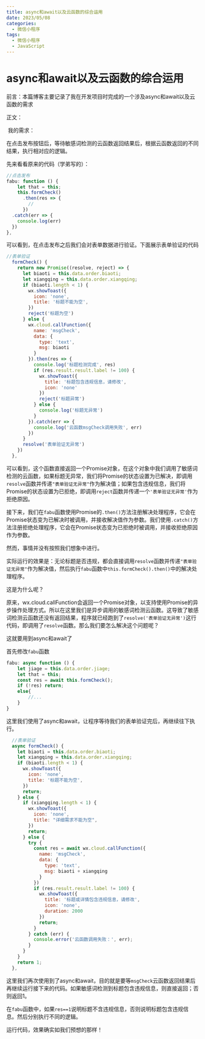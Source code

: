 ```yaml
---
title: async和await以及云函数的综合运用
date: 2023/05/08
categories:
  - 微信小程序
tags:
  - 微信小程序
  - JavaScript
---
```

# async和await以及云函数的综合运用

前言：本篇博客主要记录了我在开发项目时完成的一个涉及async和await以及云函数的需求

正文：

​	我的需求：

​	在点击发布按钮后，等待敏感词检测的云函数返回结果后，根据云函数返回的不同结果，执行相对应的逻辑。

先来看看原来的代码（学弟写的）：

```javascript
//点击发布
fabu: function () {
    let that = this;
    this.formCheck()
      .then(res => {
		//
      })
  .catch(err => {
    console.log(err)
  })
},
```

可以看到，在点击发布之后我们会对表单数据进行验证。下面展示表单验证的代码

```javascript
//表单验证
  formCheck() {
    return new Promise((resolve, reject) => {
      let biaoti = this.data.order.biaoti;
      let xiangqing = this.data.order.xiangqing;
      if (biaoti.length < 1) {
        wx.showToast({
          icon: 'none',
          title: '标题不能为空',
        })
        reject('标题为空')
      } else {
        wx.cloud.callFunction({
          name: 'msgCheck',
          data: {
            type: 'text',
            msg: biaoti
          }
        }).then(res => {
          console.log('标题检测完成', res)
          if (res.result.result.label != 100) {
            wx.showToast({
              title: '标题包含违规信息，请修改',
              icon: 'none'
            })
            reject('标题异常')
          } else {
            console.log('标题无异常')
          }
        }).catch(err => {
          console.log('云函数msgCheck调用失败', err)
        })
      }
      resolve('表单验证无异常')
    })
  },
```

可以看到，这个函数直接返回一个Promise对象，在这个对象中我们调用了敏感词检测的云函数，如果标题无异常，我们将Promise的状态设置为已解决，即调用`resolve`函数并传递`"表单验证无异常"`作为解决值；如果包含违规信息，我们将Promise的状态设置为已拒绝，即调用`reject`函数并传递一个`'表单验证无异常'`作为拒绝原因。

接下来，我们在`fabu`函数使用Promise的`.then()`方法注册解决处理程序，它会在Promise状态变为已解决时被调用，并接收解决值作为参数。我们使用`.catch()`方法注册拒绝处理程序，它会在Promise状态变为已拒绝时被调用，并接收拒绝原因作为参数。

然而，事情并没有按照我们想象中进行。

实际运行的效果是：无论标题是否违规，都会直接调用`resolve`函数并传递`"表单验证无异常"`作为解决值，然后执行`fabu`函数中`this.formCheck().then()`中的解决处理程序。

这是为什么呢？

原来，wx.cloud.callFunction会返回一个Promise对象，以支持使用Promise的异步操作处理方式。所以在这里我们是异步调用的敏感词检测云函数。这导致了敏感词检测云函数还没有返回结果，程序就已经跑到了`resolve('表单验证无异常')`这行代码，即调用了`resolve`函数。那么我们要怎么解决这个问题呢？

这就要用到async和await了

首先修改`fabu`函数

```javascript
fabu: async function () {
    let jiage = this.data.order.jiage;
    let that = this;
    const res = await this.formCheck();
    if (!res) return;
    else{
        //...
    }
}
```

这里我们使用了async和await，让程序等待我们的表单验证完后，再继续往下执行。

```javascript
  //表单验证
  async formCheck() {
    let biaoti = this.data.order.biaoti;
    let xiangqing = this.data.order.xiangqing;
    if (biaoti.length < 1) {
      wx.showToast({
        icon: 'none',
        title: '标题不能为空',
      })
      return;
    } else {
      if (xiangqing.length < 1) {
        wx.showToast({
          icon: 'none',
          title: "详细需求不能为空",
        })
        return;
      } else {
        try {
          const res = await wx.cloud.callFunction({
            name: 'msgCheck',
            data: {
              type: 'text',
              msg: biaoti + xiangqing
            }
          })
          if (res.result.result.label != 100) {
            wx.showToast({
              title: '标题或详情包含违规信息，请修改',
              icon: 'none',
              duration: 2000
            })
            return;
          }
        } catch (err) {
          console.error('云函数调用失败：', err);
        }
      }
    }
    return 1;
  },
```

这里我们再次使用到了async和await，目的就是要等`msgCheck`云函数返回结果后再继续运行接下来的代码。如果敏感词检测到标题包含违规信息，则直接返回；否则返回1。

在`fabu`函数中，如果`res==1`说明标题不含违规信息，否则说明标题包含违规信息。然后分别执行不同的逻辑。

运行代码，效果确实如我们预想的那样！